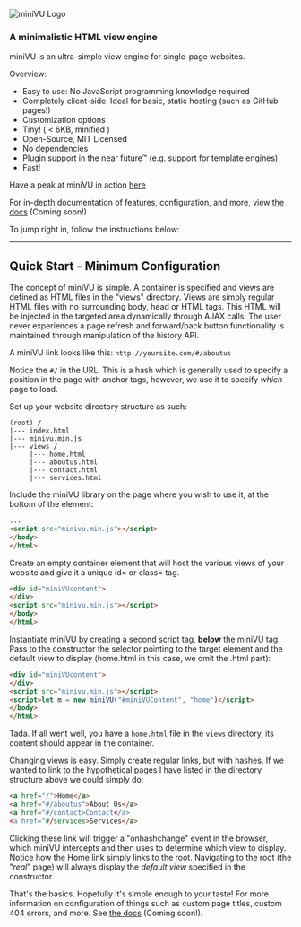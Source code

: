 ![miniVU Logo](https://github.com/shawnmcla/miniVU/blob/master/images/logo_small.png)

### A minimalistic HTML view engine

miniVU is an ultra-simple view engine for single-page websites. 

Overview:
* Easy to use: No JavaScript programming knowledge required
* Completely client-side. Ideal for basic, static hosting (such as GitHub pages!)
* Customization options
* Tiny! ( < 6KB, minified )
* Open-Source, MIT Licensed
* No dependencies
* Plugin support in the near future™ (e.g. support for template engines)
* Fast!

Have a peak at miniVU in action [here](https://shawnmcdev.github.io/miniVU/demo/index.html)

For in-depth documentation of features, configuration, and more, view [the docs](#) (Coming soon!)

To jump right in, follow the instructions below:

---

## Quick Start - Minimum Configuration

The concept of miniVU is simple. A container is specified and views are defined as HTML files in the "views" directory. Views are simply regular HTML files with no surrounding body, head or HTML tags. This HTML will be injected in the targeted area dynamically through AJAX calls. The user never experiences a page refresh and forward/back button functionality is maintained through manipulation of the history API.


A miniVU link looks like this:
```http://yoursite.com/#/aboutus```


Notice the ```#/``` in the URL. This is a hash which is generally used to specify a position in the page with anchor tags, however, we use it to specify *which* page to load.


Set up your website directory structure as such:
```
(root) /
|--- index.html
|--- minivu.min.js
|--- views /
     |--- home.html
     |--- aboutus.html
     |--- contact.html
     |--- services.html
```

Include the miniVU library on the page where you wish to use it, at the bottom of the <body> element:
     
  ```HTML
  ...
  <script src="minivu.min.js"></script>
  </body>
  </html>
  ```
  
Create an empty container element that will host the various views of your website and give it a unique id= or class= tag.
  ```HTML
  <div id="miniVUcontent">
  </div>
  <script src="minivu.min.js"></script>
  </body>
  </html>
  ```
  
 Instantiate miniVU by creating a second script tag, **below** the miniVU tag. Pass to the constructor the selector pointing to the target element and the default view to display (home.html in this case, we omit the .html part):
 
   ```HTML
  <div id="miniVUcontent">
  </div>
  <script src="minivu.min.js"></script>
<script>let m = new miniVU("#miniVUContent", "home")</script>
  </body>
  </html>
  ```
  
  Tada. If all went well, you have a ```home.html``` file in the ```views``` directory, its content should appear in the container.
  
  Changing views is easy. Simply create regular links, but with hashes. If we wanted to link to the hypothetical pages I have listed in the directory structure above we could simply do:
 
  ```HTML
<a href="/">Home</a>
<a href="#/aboutus">About Us</a>
<a href="#/contact>Contact</a>
<a href="#/services>Services</a>
```

Clicking these link will trigger a "onhashchange" event in the browser, which miniVU intercepts and then uses to determine which view to display. Notice how the Home link simply links to the root. Navigating to the root (the "*real*" page) will always display the *default view* specified in the constructor.

That's the basics. Hopefully it's simple enough to your taste! For more information on configuration of things such as custom page titles, custom 404 errors, and more. See [the docs](#) (Coming soon!).

